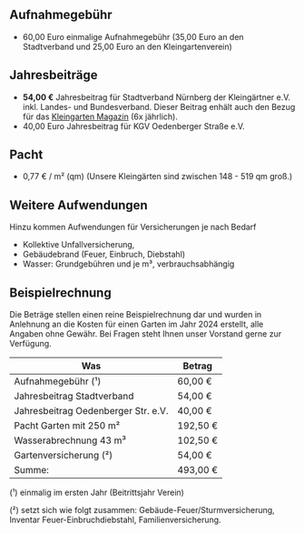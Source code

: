 ## Aufnahmegebühr

- 60,00 Euro einmalige Aufnahmegebühr (35,00 Euro an den Stadtverband und 25,00 Euro an den Kleingartenverein)

## Jahresbeiträge

- **54,00 €** Jahresbeitrag für Stadtverband Nürnberg der Kleingärtner e.V. inkl. Landes- und Bundesverband. Dieser Beitrag enhält auch den Bezug für das [Kleingarten Magazin](http://www.kleingartenmagazin.de/) (6x jährlich).
- 40,00 Euro Jahresbeitrag für KGV Oedenberger Straße e.V.


## Pacht
- 0,77 € / m² (qm) (Unsere Kleingärten sind zwischen 148 - 519 qm groß.)


## Weitere Aufwendungen

Hinzu kommen Aufwendungen für Versicherungen je nach Bedarf
- Kollektive Unfallversicherung,
- Gebäudebrand (Feuer, Einbruch, Diebstahl)
- Wasser: Grundgebühren und je m³, verbrauchsabhängig


## Beispielrechnung 

Die Beträge stellen einen reine Beispielrechnung dar und wurden in Anlehnung an die Kosten für einen Garten im Jahr 2024 erstellt, alle Angaben ohne Gewähr. Bei Fragen steht Ihnen unser Vorstand gerne zur Verfügung.


| Was                                 | Betrag   |
|-------------------------------------|----------|
| Aufnahmegebühr (¹)                  | 60,00 €  |
| Jahresbeitrag Stadtverband          | 54,00 €  |
| Jahresbeitrag Oedenberger Str. e.V. | 40,00 €  |
| Pacht Garten mit 250 m²             | 192,50 € |
| Wasserabrechnung 43 m³              | 102,50 € |
| Gartenversicherung (²)              | 54,00 €  |
| Summe:                              | 493,00 € |

(¹) einmalig im ersten Jahr (Beitrittsjahr Verein)

(²) setzt sich wie folgt zusammen: Gebäude-Feuer/Sturmversicherung, Inventar Feuer-Einbruchdiebstahl, Familienversicherung.  
